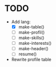 
# TODO

- Add lang:
  - [X] make-table()
  - [ ] make-profil()
  - [ ] make-skills()
  - [ ] make-interests()
  - [ ] make-header()
  - [ ] resume()

- Rewrite profile table
